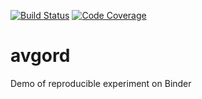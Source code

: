 [![Build Status](https://travis-ci.org/alex-konovalov/avgord.svg?branch=master)](https://travis-ci.org/alex-konovalov/avgord)
[![Code Coverage](https://codecov.io/github/alex-konovalov/avgord/coverage.svg?branch=master&token=)](https://codecov.io/gh/alex-konovalov/avgord)

# avgord
Demo of reproducible experiment on Binder
